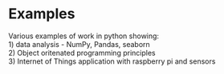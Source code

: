 # Examples
Various examples of work in python showing:  
    1) data analysis - NumPy, Pandas, seaborn  
    2) Object oritenated programming principles  
    3) Internet of Things application with raspberry pi and sensors   
